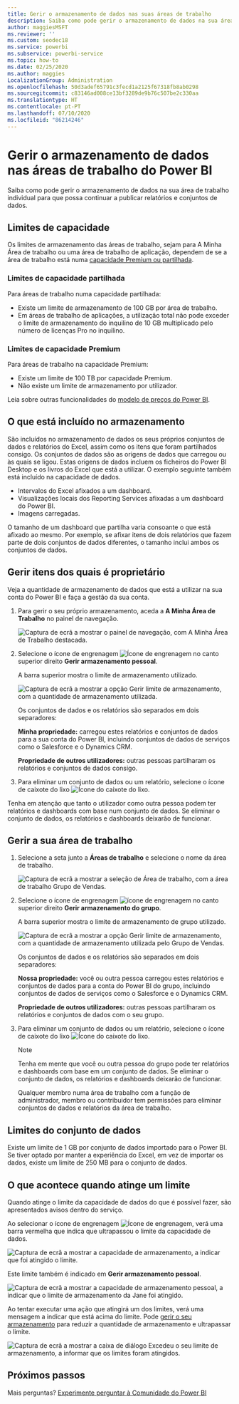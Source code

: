 ```yaml
---
title: Gerir o armazenamento de dados nas suas áreas de trabalho
description: Saiba como pode gerir o armazenamento de dados na sua área de trabalho individual para certificar-se de que pode continuar a publicar relatórios e conjuntos de dados.
author: maggiesMSFT
ms.reviewer: ''
ms.custom: seodec18
ms.service: powerbi
ms.subservice: powerbi-service
ms.topic: how-to
ms.date: 02/25/2020
ms.author: maggies
LocalizationGroup: Administration
ms.openlocfilehash: 50d3adef65791c3fecd1a2125f67318fb8ab0298
ms.sourcegitcommit: c83146ad008ce13bf3289de9b76c507be2c330aa
ms.translationtype: HT
ms.contentlocale: pt-PT
ms.lasthandoff: 07/10/2020
ms.locfileid: "86214246"
---
```

# <a name="manage-data-storage-in-power-bi-workspaces"></a>Gerir o armazenamento de dados nas áreas de trabalho do Power BI

Saiba como pode gerir o armazenamento de dados na sua área de trabalho individual para que possa continuar a publicar relatórios e conjuntos de dados.

## <a name="capacity-limits"></a>Limites de capacidade

Os limites de armazenamento das áreas de trabalho, sejam para A Minha Área de trabalho ou uma área de trabalho de aplicação, dependem de se a área de trabalho está numa [capacidade Premium ou partilhada](../fundamentals/service-basic-concepts.md#capacities).

### <a name="shared-capacity-limits"></a>Limites de capacidade partilhada
Para áreas de trabalho numa capacidade partilhada: 

- Existe um limite de armazenamento de 100 GB por área de trabalho.
- Em áreas de trabalho de aplicações, a utilização total não pode exceder o limite de armazenamento do inquilino de 10 GB multiplicado pelo número de licenças Pro no inquilino.

### <a name="premium-capacity-limits"></a>Limites de capacidade Premium
Para áreas de trabalho na capacidade Premium:
- Existe um limite de 100 TB por capacidade Premium.
- Não existe um limite de armazenamento por utilizador.

Leia sobre outras funcionalidades do [modelo de preços do Power BI](https://powerbi.microsoft.com/pricing).

## <a name="whats-included-in-storage"></a>O que está incluído no armazenamento

São incluídos no armazenamento de dados os seus próprios conjuntos de dados e relatórios do Excel, assim como os itens que foram partilhados consigo. Os conjuntos de dados são as origens de dados que carregou ou às quais se ligou. Estas origens de dados incluem os ficheiros do Power BI Desktop e os livros do Excel que está a utilizar. O exemplo seguinte também está incluído na capacidade de dados.

* Intervalos do Excel afixados a um dashboard.
* Visualizações locais dos Reporting Services afixadas a um dashboard do Power BI.
* Imagens carregadas.

O tamanho de um dashboard que partilha varia consoante o que está afixado ao mesmo. Por exemplo, se afixar itens de dois relatórios que fazem parte de dois conjuntos de dados diferentes, o tamanho inclui ambos os conjuntos de dados.

## <a name="manage-items-you-own"></a>Gerir itens dos quais é proprietário

Veja a quantidade de armazenamento de dados que está a utilizar na sua conta do Power BI e faça a gestão da sua conta.

1. Para gerir o seu próprio armazenamento, aceda a **A Minha Área de Trabalho** no painel de navegação.
   
    ![Captura de ecrã a mostrar o painel de navegação, com A Minha Área de Trabalho destacada.](media/service-admin-manage-your-data-storage-in-power-bi/pbi_myworkspace.png)

2. Selecione o ícone de engrenagem ![Ícone de engrenagem](media/service-admin-manage-your-data-storage-in-power-bi/pbi_gearicon.png) no canto superior direito **Gerir armazenamento pessoal**.
   
    A barra superior mostra o limite de armazenamento utilizado.
   
    ![Captura de ecrã a mostrar a opção Gerir limite de armazenamento, com a quantidade de armazenamento utilizada.](media/service-admin-manage-your-data-storage-in-power-bi/pbi_persnlstorage.png)
   
    Os conjuntos de dados e os relatórios são separados em dois separadores:
   
    **Minha propriedade:** carregou estes relatórios e conjuntos de dados para a sua conta do Power BI, incluindo conjuntos de dados de serviços como o Salesforce e o Dynamics CRM.  

    **Propriedade de outros utilizadores:** outras pessoas partilharam os relatórios e conjuntos de dados consigo.
1. Para eliminar um conjunto de dados ou um relatório, selecione o ícone de caixote do lixo ![Ícone do caixote do lixo](media/service-admin-manage-your-data-storage-in-power-bi/pbi_deleteicon.png).

Tenha em atenção que tanto o utilizador como outra pessoa podem ter relatórios e dashboards com base num conjunto de dados. Se eliminar o conjunto de dados, os relatórios e dashboards deixarão de funcionar.

## <a name="manage-your-workspace"></a>Gerir a sua área de trabalho
1. Selecione a seta junto a **Áreas de trabalho** e selecione o nome da área de trabalho.
   
    ![Captura de ecrã a mostrar a seleção de Área de trabalho, com a área de trabalho Grupo de Vendas.](media/service-admin-manage-your-data-storage-in-power-bi/pbi_groupworkspaces.png)
2. Selecione o ícone de engrenagem ![ícone de engrenagem](media/service-admin-manage-your-data-storage-in-power-bi/pbi_gearicon.png) no canto superior direito **Gerir armazenamento do grupo**.
   
    A barra superior mostra o limite de armazenamento de grupo utilizado.
   
    ![Captura de ecrã a mostrar a opção Gerir limite de armazenamento, com a quantidade de armazenamento utilizada pelo Grupo de Vendas.](media/service-admin-manage-your-data-storage-in-power-bi/pbi_groupstorage.png)
   
    Os conjuntos de dados e os relatórios são separados em dois separadores:
   
    **Nossa propriedade:** você ou outra pessoa carregou estes relatórios e conjuntos de dados para a conta do Power BI do grupo, incluindo conjuntos de dados de serviços como o Salesforce e o Dynamics CRM.

    **Propriedade de outros utilizadores:** outras pessoas partilharam os relatórios e conjuntos de dados com o seu grupo.

3. Para eliminar um conjunto de dados ou um relatório, selecione o ícone de caixote do lixo ![Ícone do caixote do lixo](media/service-admin-manage-your-data-storage-in-power-bi/pbi_deleteicon.png).
   
   > [!NOTE]
   > Tenha em mente que você ou outra pessoa do grupo pode ter relatórios e dashboards com base em um conjunto de dados. Se eliminar o conjunto de dados, os relatórios e dashboards deixarão de funcionar.
   
   Qualquer membro numa área de trabalho com a função de administrador, membro ou contribuidor tem permissões para eliminar conjuntos de dados e relatórios da área de trabalho.

## <a name="dataset-limits"></a>Limites do conjunto de dados
Existe um limite de 1 GB por conjunto de dados importado para o Power BI. Se tiver optado por manter a experiência do Excel, em vez de importar os dados, existe um limite de 250 MB para o conjunto de dados.

## <a name="what-happens-when-you-reach-a-limit"></a>O que acontece quando atinge um limite
Quando atinge o limite da capacidade de dados do que é possível fazer, são apresentados avisos dentro do serviço. 

Ao selecionar o ícone de engrenagem ![Ícone de engrenagem](media/service-admin-manage-your-data-storage-in-power-bi/pbi_gearicon.png), verá uma barra vermelha que indica que ultrapassou o limite da capacidade de dados.

![Captura de ecrã a mostrar a capacidade de armazenamento, a indicar que foi atingido o limite.](media/service-admin-manage-your-data-storage-in-power-bi/manage-storage-limit.png)

Este limite também é indicado em **Gerir armazenamento pessoal**.

 ![Captura de ecrã a mostrar a capacidade de armazenamento pessoal, a indicar que o limite de armazenamento da Jane foi atingido.](media/service-admin-manage-your-data-storage-in-power-bi/manage-storage-limit2.png)

 Ao tentar executar uma ação que atingirá um dos limites, verá uma mensagem a indicar que está acima do limite. Pode [gerir o seu armazenamento](#manage-items-you-own) para reduzir a quantidade de armazenamento e ultrapassar o limite.

 ![Captura de ecrã a mostrar a caixa de diálogo Excedeu o seu limite de armazenamento, a informar que os limites foram atingidos.](media/service-admin-manage-your-data-storage-in-power-bi/powerbi-pro-over-limit.png)

 ## <a name="next-steps"></a>Próximos passos

 Mais perguntas? [Experimente perguntar à Comunidade do Power BI](https://community.powerbi.com/)
